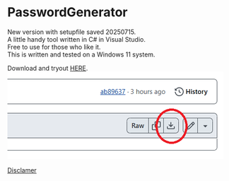 # PasswordGenerator

New version with setupfile saved 20250715. </br>
A little handy tool written in C# in Visual Studio.</br>
Free to use for those who like it.</br>
This is written and tested on a Windows 11 system.</br>

Download and tryout [HERE](SetupPassWordGenerator20250715.msi).
![Knapp nedladding](JobApplyOrganizer/Pictures/BildNedladdning.png)
<br>

[Disclamer](disclamer.md)
